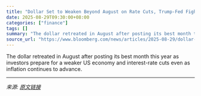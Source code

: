 ```yaml
---
title: "Dollar Set to Weaken Beyond August on Rate Cuts, Trump-Fed Fight"
date: 2025-08-29T09:30:00+08:00
categories: ["finance"]
tags: []
summary: "The dollar retreated in August after posting its best month this year as investors prepare for a weaker US economy and interest-rate cuts even as inflation continues to advance."
source_url: "https://www.bloomberg.com/news/articles/2025-08-29/dollar-set-to-weaken-beyond-august-on-rate-cuts-trump-fed-fight"
---
```


The dollar retreated in August after posting its best month this year as investors prepare for a weaker US economy and interest-rate cuts even as inflation continues to advance.

---

*来源: [原文链接](https://www.bloomberg.com/news/articles/2025-08-29/dollar-set-to-weaken-beyond-august-on-rate-cuts-trump-fed-fight)*
